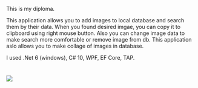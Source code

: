 This is my diploma.

This application allows you to add images to local database and search them by their data. 
When you found desired imgae, you can copy it to clipboard using right mouse button.
Also you can change image data to make search more comfortable or remove image from db.
This application aslo allows you to make collage of images in database.

I used .Net 6 (windows), C# 10, WPF, EF Core, TAP.

#
![](https://github.com/20k32/PictureCatApplication/blob/main/demo.gif)
